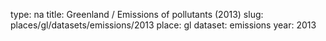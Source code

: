type: na
title: Greenland / Emissions of pollutants (2013)
slug: places/gl/datasets/emissions/2013
place: gl
dataset: emissions
year: 2013
